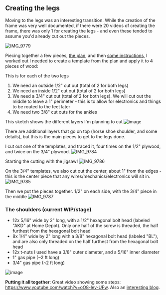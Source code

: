 ## Creating the legs

Moving to the legs was an interesting transition. While the creation of the frame was very well documented, if there were 20 videos of creating the frame, there was only 1 for creating the legs - and even these tended to assume you'd already cut out the pieces.

![IMG_9779](https://user-images.githubusercontent.com/8389039/172519438-9ae828bf-6b2e-4244-8b1c-08a9ecbfd5ca.jpg)

Piecing together a few pieces, [the plan](https://github.com/samsmithnz/R2D2/blob/main/Files/Legs/Leg%20-%20Leg%20%26%20Ankle.pdf), and then [some instructions](https://github.com/samsmithnz/R2D2/blob/main/Files/Legs/WoodenLegTutorial.pdf), I worked out I needed to create a template from the plan and apply it to 4 pieces of wood:

This is for each of the two legs
1. We need an outside 1/2" cut out (total of 2 for both legs)
2. We need an inside 1/2" cut out (total of 2 for both legs)
3. We need a 3/4" cut out (total of 2 for both legs). We will cut out the middle to leave a 1" perimeter - this is to allow for electronics and things to be routed to the feet later
4. We need two 3/8" cut outs for the ankles

This sketch shows the different layers I'm planning to cut
![image](https://user-images.githubusercontent.com/8389039/172628942-3693e883-f46c-4d9f-b4d2-c056ab636c5e.png)

There are additional layers that go on top (horse shoe shoulder, and some details), but this is the main pieces to get to the legs done. 

I cut out one of the templates, and traced it, four times on the 1/2" plywood, and twice on the 3/4" plywood. 
![IMG_9784](https://user-images.githubusercontent.com/8389039/173122662-b3134f65-0ccf-4014-b13d-6d21ed499bdc.jpg)

Starting the cutting with the jigsaw!
![IMG_9786](https://user-images.githubusercontent.com/8389039/173122690-9e5260bc-8ec9-494c-924f-21d7772d870a.jpg)

On the 3/4" templates, we also cut out the center, about 1" from the edges - this is the center piece that any wires/mechanics/electronics will sit in. 
![IMG_9785](https://user-images.githubusercontent.com/8389039/173122703-c2f6985e-b409-4bd8-9e1e-d3fbd0aa02ea.jpg)

Then we put the pieces together. 1/2" on each side, with the 3/4" piece in the middle
![IMG_9787](https://user-images.githubusercontent.com/8389039/173122837-d977f13e-4ddd-4b1e-b776-95402f43252f.jpg)

### The shoulders (current WIP/stage)
- 12x 5/16" wide by 2" long, with a 1/2" hexagonal bolt head (labeled "AKD" at Home Depot). Only one half of the screw is threaded, the half furthest from the hexagonal bolt head
- 8x 1/4" wide by 2" long with a 3/8" hexagonal bolt head (labeled "BL"), and are also only threaded on the half furthest from the hexagonal bolt head
- 12x t-nuts I used have a 3/8" outer diameter, and a 5/16" inner diameter
- 1" gas pipe (~2 ft long)
- 3/4" gas pipe (~2 ft long)

![image](https://user-images.githubusercontent.com/8389039/173209881-b3f647ad-abb9-4d0c-91ab-a7f3d32051e5.png)

**Putting it all together**: Great video showing some steps: https://www.youtube.com/watch?v=oO8-lev-UFw. Also an [interesting blog](http://vfranco.blogspot.com/2006/12/).
